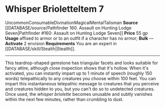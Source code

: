 ﻿---
actions: '[two-actions]'
id: '839'
item_category: Consumables
item_subcategory: Talismans
level: '7'
name: Whisper Briolette
price: 55 gp
rarity: Uncommon
requirement: You are an expert in [[DATABASE/skill/Stealth|Stealth]] .
school: Divination
source: '[[DATABASE/source/Pathfinder 160. Assault on Hunting Lodge Seven|Pathfinder
  #160: Assault on Hunting Lodge Seven]]'
subcategory: consumable/talisman
trait:
- '[[DATABASE/trait/Consumable|Consumable]]'
- '[[DATABASE/trait/Divination|Divination]]'
- '[[DATABASE/trait/Magical|Magical]]'
- '[[DATABASE/trait/Mental|Mental]]'
- '[[DATABASE/trait/Talisman|Talisman]]'
- '[[DATABASE/trait/Uncommon|Uncommon]]'
type: Item
usage: affixed to armor or to an outfit if a character has no armor

---
# Whisper Briolette<span class="item-type">Item 7</span>

<span class="trait-uncommon item-trait">Uncommon</span><span class="item-trait">Consumable</span><span class="item-trait">Divination</span><span class="item-trait">Magical</span><span class="item-trait">Mental</span><span class="item-trait">Talisman</span>
**Source** [[DATABASE/source/Pathfinder 160. Assault on Hunting Lodge Seven|Pathfinder #160: Assault on Hunting Lodge Seven]]
**Price** 55 gp
**Usage** affixed to armor or to an outfit if a character has no armor; **Bulk** —
**Activate** <span class="action-icon">2</span> envision **Requirements** You are an expert in [[DATABASE/skill/Stealth|Stealth]].

---
This teardrop-shaped gemstone has triangular facets and looks suitable for fancy attire, although close inspection shows that it's hollow. When it's activated, you can instantly impart up to 1 minute of speech (roughly 150 words) telepathically to any creatures you choose within 100 feet. You can impart this instantaneous telepathic message to creatures that you perceive and creatures hidden to you, but you can't do so to undetected creatures. Once used, the _whisper briolette_ becomes unusable and subtly vanishes within the next few minutes, rather than crumbling to dust.